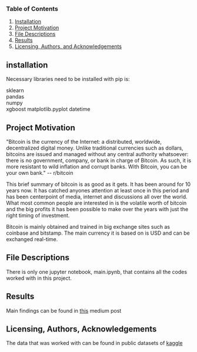 ### Table of Contents

1. [Installation](#installation)
2. [Project Motivation](#motivation)
3. [File Descriptions](#files)
4. [Results](#results)
5. [Licensing, Authors, and Acknowledgements](#licensing)

## installation <a name="installation"></a>
Necessary libraries need to be installed with pip is:

sklearn  
pandas  
numpy  
xgboost
matplotlib.pyplot
datetime

## Project Motivation <a name="motivation"></a>
"Bitcoin is the currency of the Internet: a distributed, worldwide, decentralized digital money. Unlike traditional currencies such as dollars, bitcoins are issued and managed without any central authority whatsoever: there is no government, company, or bank in charge of Bitcoin. As such, it is more resistant to wild inflation and corrupt banks. With Bitcoin, you can be your own bank." -- r/bitcoin

This brief summary of bitcoin is as good as it gets. It has been around for 10 years now. It has catched anyones attention at least once in this period and has been centerpoint of media, internet and discussions all over the world. What most common people are interested in is the volatile worth of bitcoin and the big profits it has been possible to make over the years with just the right timing of investment.

Bitcoin is mainly obtained and trained in big exchange sites such as coinbase and bitstamp. The main currency it is based on is USD and can be exchanged real-time.


## File Descriptions <a name="files"></a>
There is only one jupyter notebook, main.ipynb, that contains all the codes worked with in this project.

## Results<a name="results"></a>
Main findings can be found in [this]() medium post


## Licensing, Authors, Acknowledgements<a name="licensing"></a>
The data that was worked with can be found in public datasets of [kaggle](https://www.kaggle.com/mczielinski/bitcoin-historical-data)
